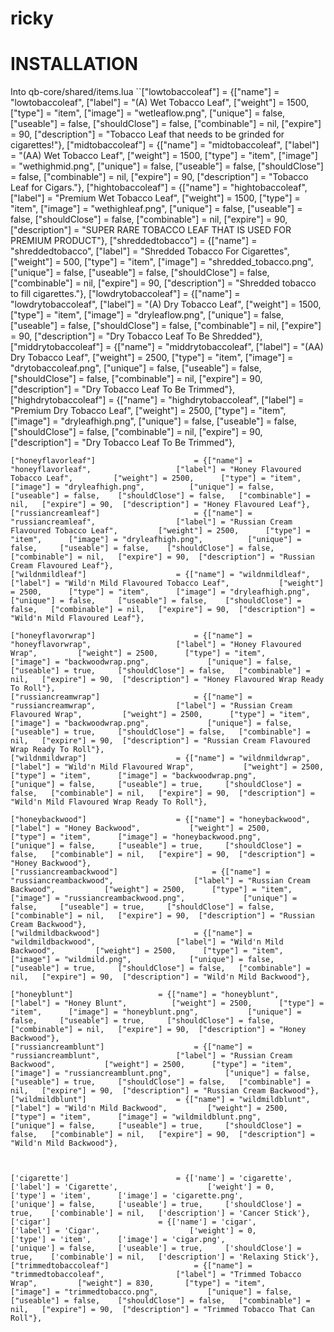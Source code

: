 # ricky

# INSTALLATION

Into qb-core/shared/items.lua
``["lowtobaccoleaf"] 		 	 	 	 = {["name"] = "lowtobaccoleaf",           			["label"] = "(A) Wet Tobacco Leaf",	 		["weight"] = 1500,		["type"] = "item", 		["image"] = "wetleaflow.png", 			["unique"] = false, 	["useable"] = false, 	["shouldClose"] = false,   ["combinable"] = nil,   ["expire"] = 90,  ["description"] = "Tobacco Leaf that needs to be grinded for cigarettes!"},
	["midtobaccoleaf"] 		 	 	 	 = {["name"] = "midtobaccoleaf",           			["label"] = "(AA) Wet Tobacco Leaf",	 		["weight"] = 1500,		["type"] = "item", 		["image"] = "wethighmid.png", 			["unique"] = false, 	["useable"] = false, 	["shouldClose"] = false,   ["combinable"] = nil,   ["expire"] = 90,  ["description"] = "Tobacco Leaf for Cigars."},
	["hightobaccoleaf"] 		 	 	 = {["name"] = "hightobaccoleaf",           		["label"] = "Premium Wet Tobacco Leaf",	 			["weight"] = 1500,		["type"] = "item", 		["image"] = "wethighleaf.png", 			["unique"] = false, 	["useable"] = false, 	["shouldClose"] = false,   ["combinable"] = nil,   ["expire"] = 90,  ["description"] = "SUPER RARE TOBACCO LEAF THAT IS USED FOR PREMIUM PRODUCT"},
	["shreddedtobacco"] 		 	 	 	 = {["name"] = "shreddedtobacco",           		["label"] = "Shredded Tobacco For Cigarettes",	 		["weight"] = 500,		["type"] = "item", 		["image"] = "shredded_tobacco.png", 			["unique"] = false, 	["useable"] = false, 	["shouldClose"] = false,   ["combinable"] = nil,   ["expire"] = 90,  ["description"] = "Shredded tobacco to fill cigarettes."},
	["lowdrytobaccoleaf"] 		 	 	 	 = {["name"] = "lowdrytobaccoleaf",           		["label"] = "(A) Dry Tobacco Leaf",	 		["weight"] = 1500,		["type"] = "item", 		["image"] = "dryleaflow.png", 			["unique"] = false, 	["useable"] = false, 	["shouldClose"] = false,   ["combinable"] = nil,   ["expire"] = 90,  ["description"] = "Dry Tobacco Leaf To Be Shredded"},
	["middrytobaccoleaf"] 		 	 	 	 = {["name"] = "middrytobaccoleaf",           		["label"] = "(AA) Dry Tobacco Leaf",	 		["weight"] = 2500,		["type"] = "item", 		["image"] = "drytobaccoleaf.png", 			["unique"] = false, 	["useable"] = false, 	["shouldClose"] = false,   ["combinable"] = nil,   ["expire"] = 90,  ["description"] = "Dry Tobacco Leaf To Be Trimmed"},
	["highdrytobaccoleaf"] 		 	 	 	 = {["name"] = "highdrytobaccoleaf",           		["label"] = "Premium Dry Tobacco Leaf",	 		["weight"] = 2500,		["type"] = "item", 		["image"] = "dryleafhigh.png", 			["unique"] = false, 	["useable"] = false, 	["shouldClose"] = false,   ["combinable"] = nil,   ["expire"] = 90,  ["description"] = "Dry Tobacco Leaf To Be Trimmed"},

	["honeyflavorleaf"] 		 	 	 	 = {["name"] = "honeyflavorleaf",           		["label"] = "Honey Flavoured Tobacco Leaf",	 		["weight"] = 2500,		["type"] = "item", 		["image"] = "dryleafhigh.png", 			["unique"] = false, 	["useable"] = false, 	["shouldClose"] = false,   ["combinable"] = nil,   ["expire"] = 90,  ["description"] = "Honey Flavoured Leaf"},
	["russiancreamleaf"] 		 	 	 	 = {["name"] = "russiancreamleaf",           		["label"] = "Russian Cream Flavoured Tobacco Leaf",	 		["weight"] = 2500,		["type"] = "item", 		["image"] = "dryleafhigh.png", 			["unique"] = false, 	["useable"] = false, 	["shouldClose"] = false,   ["combinable"] = nil,   ["expire"] = 90,  ["description"] = "Russian Cream Flavoured Leaf"},
	["wildnmildleaf"] 		 	 	 	 = {["name"] = "wildnmildleaf",           		["label"] = "Wild'n Mild Flavoured Tobacco Leaf",	 		["weight"] = 2500,		["type"] = "item", 		["image"] = "dryleafhigh.png", 			["unique"] = false, 	["useable"] = false, 	["shouldClose"] = false,   ["combinable"] = nil,   ["expire"] = 90,  ["description"] = "Wild'n Mild Flavoured Leaf"},

	["honeyflavorwrap"] 		 	 	 	 = {["name"] = "honeyflavorwrap",           		["label"] = "Honey Flavoured Wrap",	 		["weight"] = 2500,		["type"] = "item", 		["image"] = "backwoodwrap.png", 			["unique"] = false, 	["useable"] = true, 	["shouldClose"] = false,   ["combinable"] = nil,   ["expire"] = 90,  ["description"] = "Honey Flavoured Wrap Ready To Roll"},
	["russiancreamwrap"] 		 	 	 	 = {["name"] = "russiancreamwrap",           		["label"] = "Russian Cream Flavoured Wrap",	 		["weight"] = 2500,		["type"] = "item", 		["image"] = "backwoodwrap.png", 			["unique"] = false, 	["useable"] = true, 	["shouldClose"] = false,   ["combinable"] = nil,   ["expire"] = 90,  ["description"] = "Russian Cream Flavoured Wrap Ready To Roll"},
	["wildnmildwrap"] 		 	 	 	 = {["name"] = "wildnmildwrap",           		["label"] = "Wild'n Mild Flavoured Wrap",	 		["weight"] = 2500,		["type"] = "item", 		["image"] = "backwoodwrap.png", 			["unique"] = false, 	["useable"] = true, 	["shouldClose"] = false,   ["combinable"] = nil,   ["expire"] = 90,  ["description"] = "Wild'n Mild Flavoured Wrap Ready To Roll"},

	["honeybackwood"] 		 	 	 	 = {["name"] = "honeybackwood",           		["label"] = "Honey Backwood",	 		["weight"] = 2500,		["type"] = "item", 		["image"] = "honeybackwood.png", 			["unique"] = false, 	["useable"] = true, 	["shouldClose"] = false,   ["combinable"] = nil,   ["expire"] = 90,  ["description"] = "Honey Backwood"},
	["russiancreambackwood"] 		 	 	 	 = {["name"] = "russiancreambackwood",           		["label"] = "Russian Cream Backwood",	 		["weight"] = 2500,		["type"] = "item", 		["image"] = "russiancreambackwood.png", 			["unique"] = false, 	["useable"] = true, 	["shouldClose"] = false,   ["combinable"] = nil,   ["expire"] = 90,  ["description"] = "Russian Cream Backwood"},
	["wildmildbackwood"] 		 	 	 	 = {["name"] = "wildmildbackwood",           		["label"] = "Wild'n Mild Backwood",	 		["weight"] = 2500,		["type"] = "item", 		["image"] = "wildmild.png", 			["unique"] = false, 	["useable"] = true, 	["shouldClose"] = false,   ["combinable"] = nil,   ["expire"] = 90,  ["description"] = "Wild'n Mild Backwood"},

	["honeyblunt"] 		 	 	 	 = {["name"] = "honeyblunt",           				["label"] = "Honey Blunt",	 		["weight"] = 2500,		["type"] = "item", 		["image"] = "honeyblunt.png", 			["unique"] = false, 	["useable"] = true, 	["shouldClose"] = false,   ["combinable"] = nil,   ["expire"] = 90,  ["description"] = "Honey Backwood"},
	["russiancreamblunt"] 		 	 	 	 = {["name"] = "russiancreamblunt",           		["label"] = "Russian Cream Backwood",	 		["weight"] = 2500,		["type"] = "item", 		["image"] = "russiancreamblunt.png", 			["unique"] = false, 	["useable"] = true, 	["shouldClose"] = false,   ["combinable"] = nil,   ["expire"] = 90,  ["description"] = "Russian Cream Backwood"},
	["wildmildblunt"] 		 	 	 	 = {["name"] = "wildmildblunt",           		["label"] = "Wild'n Mild Backwood",	 		["weight"] = 2500,		["type"] = "item", 		["image"] = "wildmildblunt.png", 			["unique"] = false, 	["useable"] = true, 	["shouldClose"] = false,   ["combinable"] = nil,   ["expire"] = 90,  ["description"] = "Wild'n Mild Backwood"},



	['cigarette'] 						 = {['name'] = 'cigarette', 			  	  		['label'] = 'Cigarette', 					['weight'] = 0, 		['type'] = 'item', 		['image'] = 'cigarette.png', 				['unique'] = false, 	['useable'] = true, 	['shouldClose'] = true,    ['combinable'] = nil,   ['description'] = 'Cancer Stick'},
	['cigar'] 						 = {['name'] = 'cigar', 			  	  		['label'] = 'Cigar', 					['weight'] = 0, 		['type'] = 'item', 		['image'] = 'cigar.png', 				['unique'] = false, 	['useable'] = true, 	['shouldClose'] = true,    ['combinable'] = nil,   ['description'] = 'Relaxing Stick'},
	["trimmedtobaccoleaf"] 		 	 	 	 = {["name"] = "trimmedtobaccoleaf",           		["label"] = "Trimmed Tobacco Wrap",	 		["weight"] = 830,		["type"] = "item", 		["image"] = "trimmedtobacco.png", 			["unique"] = false, 	["useable"] = false, 	["shouldClose"] = false,   ["combinable"] = nil,   ["expire"] = 90,  ["description"] = "Trimmed Tobacco That Can Roll"},

